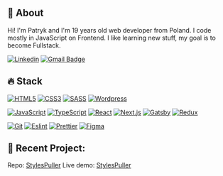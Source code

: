 ## 👋 About

Hi! I'm Patryk and I'm 19 years old web developer from Poland. I code mostly in JavaScript on Frontend. I like learning new stuff, my goal is to become Fullstack.

[![Linkedin](https://img.shields.io/badge/-LinkedIn-blue?style=flat-square&logo=Linkedin&logoColor=white&link=https://www.linkedin.com/in/patrykbunix/)](https://www.linkedin.com/in/patrykbunix/)
[![Gmail Badge](https://img.shields.io/badge/-Gmail-c14438?style=flat-square&logo=Gmail&logoColor=white&link=mailto:patrykbunix@gmail.com)](mailto:patrykbunix@gmail.com)

## 🔥 Stack

[![HTML5](https://img.shields.io/badge/-HTML5-black?style=flat-square&logo=html5&logoColor=white)](https://github.com/PatrykBuniX)
[![CSS3](https://img.shields.io/badge/-CSS3-black?style=flat-square&logo=css3&logoColor=white)](https://github.com/PatrykBuniX)
[![SASS](https://img.shields.io/badge/-SASS-black?style=flat-square&logo=Sass&logoColor=white)](https://github.com/PatrykBuniX)
[![Wordpress](https://img.shields.io/badge/-Wordpress-black?style=flat-square&logo=Wordpress&logoColor=white)](https://github.com/PatrykBuniX)

[![JavaScript](https://img.shields.io/badge/-JavaScript-black?style=flat-square&logo=javascript&logoColor=white)](https://github.com/PatrykBuniX)
[![TypeScript](https://img.shields.io/badge/-TypeScript-black?style=flat-square&logo=typescript&logoColor=white)](https://github.com/PatrykBuniX)
[![React](https://img.shields.io/badge/-React-black?style=flat-square&logo=react&logoColor=white)](https://github.com/PatrykBuniX)
[![Next.js](https://img.shields.io/badge/-Next.js-black?style=flat-square&logo=Next.js&logoColor=white)](https://github.com/PatrykBuniX)
[![Gatsby](https://img.shields.io/badge/-Gatsby-black?style=flat-square&logo=Gatsby&logoColor=white)](https://github.com/PatrykBuniX)
[![Redux](https://img.shields.io/badge/-Redux-black?style=flat-square&logo=Redux&logoColor=white)](https://github.com/PatrykBuniX)

[![Git](https://img.shields.io/badge/-Git-black?style=flat-square&logo=git&logoColor=white)](https://github.com/PatrykBuniX)
[![Eslint](https://img.shields.io/badge/-Eslint-black?style=flat-square&logo=Eslint&logoColor=white)](https://github.com/PatrykBuniX)
[![Prettier](https://img.shields.io/badge/-Prettier-black?style=flat-square&logo=Prettier&logoColor=white)](https://github.com/PatrykBuniX)
[![Figma](https://img.shields.io/badge/-Figma-black?style=flat-square&logo=Figma&logoColor=white)](https://github.com/PatrykBuniX)

## 🚀 Recent Project:

Repo: [StylesPuller](https://github.com/PatrykBuniX/styles-puller)
Live demo: [StylesPuller](https://styles-puller.vercel.app/)
